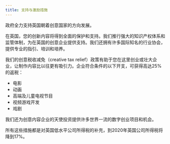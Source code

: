 ```yaml
---
title: 支持与激励措施  
---
```


政府全力支持英国朝着创意国家的方向发展。

在英国，您的创新内容将得到全面的保护和支持。我们推行强大的知识产权体系和监管体制，为在英国的创意企业提供支持。我们还拥有许多国际知名的行业协会，提供专业的指引、培训和培养。

我们的创意税收减免（creative tax relief）政策有助于您在这里创业或壮大企业，让制作内容比以往更有吸引力。企业符合条件的以下开支，可获得高达25%的返税：

-	电影
-	动画
-	高端及儿童电视节目
-	视频游戏开发
-	戏剧

我们还为创意内容企业的天使投资提供许多世界一流的数字创业项目和机会。

所有这些措施都是对英国低水平公司所得税的补充，到2020年英国公司所得税将降到17%。
